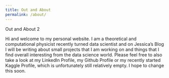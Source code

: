 ```yaml
---
title: Out and About
permalink: /about/
---
```


Out and About 2

Hi and welcome to my personal website. I am a theoretical and computational physicist recently turned data scientist and on Jessica’s Blog I will be writing about small projects that I am working on and things that I find overall interesting from the data science world. Please feel free to also take a look at my LinkedIn Profile, my Github Profile or my recently started Kaggle Profile, which is unfortunately still relatively empty. I hope to change this soon.

